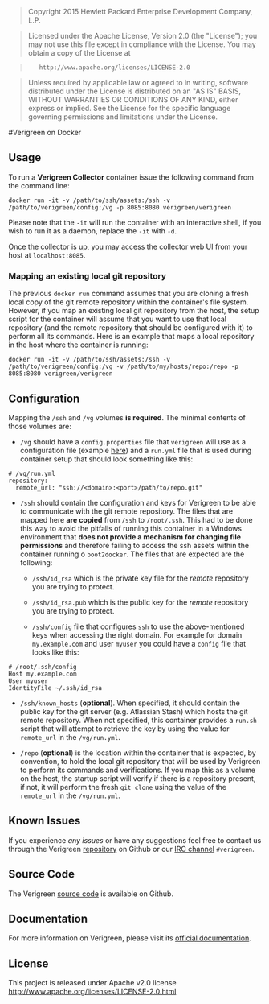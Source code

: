 >Copyright 2015 Hewlett Packard Enterprise Development Company, L.P.

> Licensed under the Apache License, Version 2.0 (the "License");
 you may not use this file except in compliance with the License.
 You may obtain a copy of the License at

>        http://www.apache.org/licenses/LICENSE-2.0

> Unless required by applicable law or agreed to in writing, software distributed under the License is distributed on an "AS IS" BASIS, WITHOUT WARRANTIES OR CONDITIONS OF ANY KIND, either express or implied.
 See the License for the specific language governing permissions and limitations under the License.

#Verigreen on Docker

## Usage

To run a **Verigreen Collector** container issue the following command from the command line:

```
docker run -it -v /path/to/ssh/assets:/ssh -v /path/to/verigreen/config:/vg -p 8085:8080 verigreen/verigreen
```

Please note that the `-it` will run the container with an interactive shell, if you wish to run it as a daemon, replace the `-it` with `-d`.

Once the collector is up, you may access the collector web UI from your host at `localhost:8085`.

### Mapping an existing local git repository

The previous `docker run` command assumes that you are cloning a fresh local copy of the git remote repository within the container's file system. However, if you map an existing local git repository from the host, the setup script for the container will assume that you want to use that local repository (and the remote repository that should be configured with it) to perform all its commands. Here is an example that maps a local repository in the host where the container is running:

```
docker run -it -v /path/to/ssh/assets:/ssh -v /path/to/verigreen/config:/vg -v /path/to/my/hosts/repo:/repo -p 8085:8080 verigreen/verigreen
```

##  Configuration
Mapping the `/ssh` and `/vg` volumes **is required**. The minimal contents of those volumes are:

- `/vg` should have a `config.properties` file that `verigreen` will use as a configuration file (example [here](https://github.com/Verigreen/verigreen/blob/master/verigreen-collector-webapp/resources/config.properties)) and a `run.yml` file that is used during container setup that should look something like this:

```
# /vg/run.yml
repository:
  remote_url: "ssh://<domain>:<port>/path/to/repo.git"
```

- `/ssh` should contain the configuration and keys for Verigreen to be able to communicate with the git remote repository. The files that are mapped here **are copied** from `/ssh` to `/root/.ssh`. This had to be done this way to avoid the pitfalls of running this container in a Windows environment that **does not provide a mechanism for changing file permissions** and therefore failing to access the ssh assets within the container running o `boot2docker`. The files that are expected are the following:

  - `/ssh/id_rsa` which is the private key file for the *remote* repository you are trying to protect.

  - `/ssh/id_rsa.pub` which is the public key for the *remote* repository you are trying to protect. 

  - `/ssh/config` file that configures `ssh` to use the above-mentioned keys when accessing the right domain. For example for domain `my.example.com` and user `myuser` you could have a `config` file that looks like this:

```
# /root/.ssh/config
Host my.example.com
User myuser
IdentityFile ~/.ssh/id_rsa
```

  - `/ssh/known_hosts` (**optional**). When specified, it should contain the public key for the git server (e.g. Atlassian Stash) which hosts the git remote repository. When not specified, this container provides a `run.sh` script that will attempt to retrieve the key by using the value for `remote_url` in the `/vg/run.yml`. 

- `/repo` (**optional**) is the location within the container that is expected, by convention, to hold the local git repository that will be used by Verigreen to perform its commands and verifications. If you map this as a volume on the host, the startup script will verify if there is a repository present, if not, it will perform the fresh `git clone` using the value of the `remote_url` in the `/vg/run.yml`.
 
## Known Issues

If you experience *any issues* or have any suggestions feel free to contact us through the Verigreen [repository](https://github.com/verigreen/verigreen) on Github or our [IRC channel](https://webchat.freenode.net/)  `#verigreen`.

## Source Code

The Verigreen [source code](https://github.com/Verigreen/verigreen) is available on Github.

## Documentation

For more information on Verigreen, please visit its [official documentation](https://github.com/Verigreen/verigreen/wiki).

## License
This project is released under Apache v2.0 license
http://www.apache.org/licenses/LICENSE-2.0.html